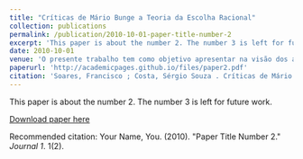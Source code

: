 ```yaml
---
title: "Críticas de Mário Bunge a Teoria da Escolha Racional"
collection: publications
permalink: /publication/2010-10-01-paper-title-number-2
excerpt: 'This paper is about the number 2. The number 3 is left for future work.'
date: 2010-10-01
venue: 'O presente trabalho tem como objetivo apresentar na visão dos autores as críticas de Bunge a teoria da escolha racional, identificar autores e teorias que concordam com Bunge, autores e teorias contrárias a ele, apresentar uma opinião própria sobre esse contexto. O trabalho foi desenvolvido a partir de pesquisa qualitativa em acervo bibliográfico. A estrutura em partes consta de introdução, contextualização, os fundamentos filosóficos de Bunge, crítica sobre a teoria da escolha, considerações sobre a crítica e fechando o trabalho a conclusão com a opinião modesta de um contador sobre um renomado filósofo.'
paperurl: 'http://academicpages.github.io/files/paper2.pdf'
citation: 'Soares, Francisco ; Costa, Sérgio Souza . Críticas de Mário Bunge a Teoria da Escolha Racional. In: Maria Edwiges Pires, Francy Meyre Gomes, Joao Conrado de A. Carvalho. (Org.). Coletânea do Pensamento Contábil. 1ed.: , 2018, v. , p. 100'
---
```

This paper is about the number 2. The number 3 is left for future work.

[Download paper here](http://academicpages.github.io/files/paper2.pdf)

Recommended citation: Your Name, You. (2010). "Paper Title Number 2." <i>Journal 1</i>. 1(2).
